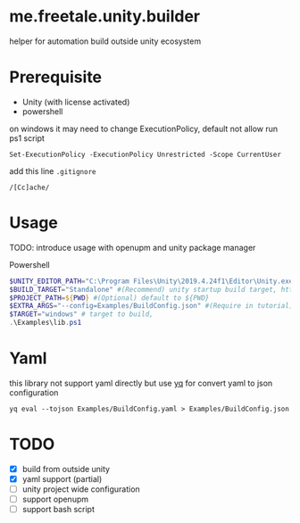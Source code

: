 # me.freetale.unity.builder
helper for automation build outside unity ecosystem

# Prerequisite
- Unity (with license activated)
- powershell

on windows it may need to change ExecutionPolicy, default not allow run ps1 script
```
Set-ExecutionPolicy -ExecutionPolicy Unrestricted -Scope CurrentUser
```

add this line `.gitignore`
```
/[Cc]ache/
```
# Usage
TODO: introduce usage with openupm and unity package manager

Powershell
```ps1
$UNITY_EDITOR_PATH="C:\Program Files\Unity\2019.4.24f1\Editor\Unity.exe" #Path to unity installation
$BUILD_TARGET="Standalone" #(Recommend) unity startup build target, https://docs.unity3d.com/Manual/CommandLineArguments.html
$PROJECT_PATH=${PWD} #(Optional) default to ${PWD}
$EXTRA_ARGS="--config=Examples/BuildConfig.json" #(Require in tutorial) change where BuildConfig.json locate
$TARGET="windows" # target to build,
.\Examples\lib.ps1
```

# Yaml
this library not support yaml directly but use [yq](https://github.com/mikefarah/yq) for convert yaml to json configuration
```
yq eval --tojson Examples/BuildConfig.yaml > Examples/BuildConfig.json
```

# TODO
- [x] build from outside unity
- [x] yaml support (partial)
- [ ] unity project wide configuration
- [ ] support openupm
- [ ] support bash script